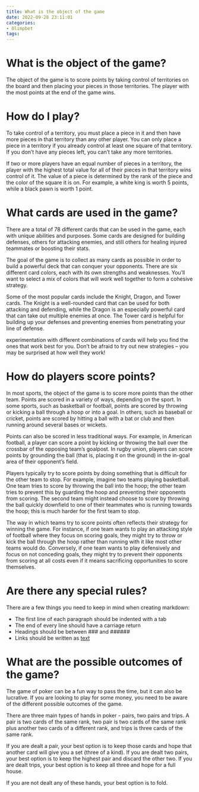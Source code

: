 ```yaml
---
title: What is the object of the game
date: 2022-09-28 23:11:01
categories:
- Olimpbet
tags:
---
```



#  What is the object of the game?

The object of the game is to score points by taking control of territories on the board and then placing your pieces in those territories. The player with the most points at the end of the game wins.

# How do I play?

To take control of a territory, you must place a piece in it and then have more pieces in that territory than any other player. You can only place a piece in a territory if you already control at least one square of that territory. If you don’t have any pieces left, you can’t take any more territories.

If two or more players have an equal number of pieces in a territory, the player with the highest total value for all of their pieces in that territory wins control of it. The value of a piece is determined by the rank of the piece and the color of the square it is on. For example, a white king is worth 5 points, while a black pawn is worth 1 point.

#  What cards are used in the game?

There are a total of 78 different cards that can be used in the game, each with unique abilities and purposes. Some cards are designed for building defenses, others for attacking enemies, and still others for healing injured teammates or boosting their stats.

The goal of the game is to collect as many cards as possible in order to build a powerful deck that can conquer your opponents. There are six different card colors, each with its own strengths and weaknesses. You’ll want to select a mix of colors that will work well together to form a cohesive strategy.

Some of the most popular cards include the Knight, Dragon, and Tower cards. The Knight is a well-rounded card that can be used for both attacking and defending, while the Dragon is an especially powerful card that can take out multiple enemies at once. The Tower card is helpful for building up your defenses and preventing enemies from penetrating your line of defense.

 experimentation with different combinations of cards will help you find the ones that work best for you. Don’t be afraid to try out new strategies – you may be surprised at how well they work!

#  How do players score points?

In most sports, the object of the game is to score more points than the other team. Points are scored in a variety of ways, depending on the sport. In some sports, such as basketball or football, points are scored by throwing or kicking a ball through a hoop or into a goal. In others, such as baseball or cricket, points are scored by hitting a ball with a bat or club and then running around several bases or wickets.

Points can also be scored in less traditional ways. For example, in American football, a player can score a point by kicking or throwing the ball over the crossbar of the opposing team’s goalpost. In rugby union, players can score points by grounding the ball (that is, placing it on the ground) in the in-goal area of their opponent’s field.

Players typically try to score points by doing something that is difficult for the other team to stop. For example, imagine two teams playing basketball. One team tries to score by throwing the ball into the hoop; the other team tries to prevent this by guarding the hoop and preventing their opponents from scoring. The second team might instead choose to score by throwing the ball quickly downfield to one of their teammates who is running towards the hoop; this is much harder for the first team to stop.

The way in which teams try to score points often reflects their strategy for winning the game. For instance, if one team wants to play an attacking style of football where they focus on scoring goals, they might try to throw or kick the ball through the hoop rather than running with it like most other teams would do. Conversely, if one team wants to play defensively and focus on not conceding goals, they might try to prevent their opponents from scoring at all costs even if it means sacrificing opportunities to score themselves.

#  Are there any special rules?

There are a few things you need to keep in mind when creating markdown:

- The first line of each paragraph should be indented with a tab
- The end of every line should have a carriage return
- Headings should be between ### and ######
- Links should be written as [text](url)

#  What are the possible outcomes of the game?

The game of poker can be a fun way to pass the time, but it can also be lucrative. If you are looking to play for some money, you need to be aware of the different possible outcomes of the game.

There are three main types of hands in poker - pairs, two pairs and trips. A pair is two cards of the same rank, two pair is two cards of the same rank plus another two cards of a different rank, and trips is three cards of the same rank.

If you are dealt a pair, your best option is to keep those cards and hope that another card will give you a set (three of a kind). If you are dealt two pairs, your best option is to keep the highest pair and discard the other two. If you are dealt trips, your best option is to keep all three and hope for a full house.

If you are not dealt any of these hands, your best option is to fold.